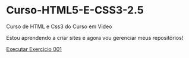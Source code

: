 # Curso-HTML5-E-CSS3-2.5
 Curso de HTML e Css3 do Curso em Video

 Estou aprendendo a criar sites e agora vou gerenciar meus repositórios!

 <a href="https://pedrohenrique-engcomp.github.io/Curso-HTML5-E-CSS3-2.5/exercicios-2.0/ex-001/cor01.html">Executar Exercicio 001<a>
